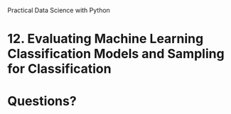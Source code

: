 [comment]: # (THEME = pdsp)
[comment]: # (CODE_THEME = base16/zenburn)
Practical Data Science with Python
# 12. Evaluating Machine Learning Classification Models and Sampling for Classification

[comment]: # (!!!)

# Questions?

